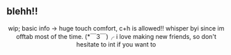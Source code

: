 ## blehh!!
 </p>
<p align="center">
wip; basic info -> huge touch comfort, c+h is allowed!! whisper byi since im offtab most of the time. (*￣3￣)╭ i love making new friends, so don't hesitate to int if you want to
 











